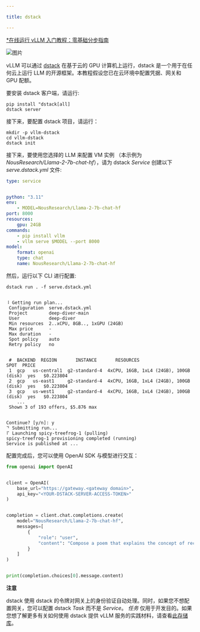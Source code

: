 ```yaml
---

title: dstack

---
```



[*在线运行 vLLM 入门教程：零基础分步指南](https://openbayes.com/console/public/tutorials/rXxb5fZFr29?utm_source=vLLM-CNdoc&utm_medium=vLLM-CNdoc-V1&utm_campaign=vLLM-CNdoc-V1-25ap)


![图片](/img/docs/v1-deployment/03-dstack_1.png)

vLLM 可以通过 [dstack](https://dstack.ai/) 在基于云的 GPU 计算机上运行，​​dstack 是一个用于在任何云上运行 LLM 的开源框架。本教程假设您已在云环境中配置凭据、网关和 GPU 配额。


要安装 dstack 客户端，请运行: 

```plain
pip install "dstack[all]
dstack server
```


接下来，要配置 dstack 项目，请运行：

```plain
mkdir -p vllm-dstack
cd vllm-dstack
dstack init
```


接下来，要使用您选择的 LLM 来配置 VM 实例 （本示例为 *NousResearch/Llama-2-7b-chat-hf*），请为 dstack *Service* 创建以下 *serve.dstack.yml* 文件: 

```yaml
type: service


python: "3.11"
env:
    - MODEL=NousResearch/Llama-2-7b-chat-hf
port: 8000
resources:
    gpu: 24GB
commands:
    - pip install vllm
    - vllm serve $MODEL --port 8000
model:
    format: openai
    type: chat
    name: NousResearch/Llama-2-7b-chat-hf
```


然后，运行以下 CLI 进行配置: 

```plain
dstack run . -f serve.dstack.yml


⠸ Getting run plan...
 Configuration  serve.dstack.yml             
 Project        deep-diver-main              
 User           deep-diver                   
 Min resources  2..xCPU, 8GB.., 1xGPU (24GB) 
 Max price      -                            
 Max duration   -                            
 Spot policy    auto                         
 Retry policy   no                           


 #  BACKEND  REGION       INSTANCE       RESOURCES                               SPOT  PRICE       
 1  gcp   us-central1  g2-standard-4  4xCPU, 16GB, 1xL4 (24GB), 100GB (disk)  yes   $0.223804   
 2  gcp   us-east1     g2-standard-4  4xCPU, 16GB, 1xL4 (24GB), 100GB (disk)  yes   $0.223804   
 3  gcp   us-west1     g2-standard-4  4xCPU, 16GB, 1xL4 (24GB), 100GB (disk)  yes   $0.223804   
    ...                                                                                            
 Shown 3 of 193 offers, $5.876 max


Continue? [y/n]: y
⠙ Submitting run...
⠏ Launching spicy-treefrog-1 (pulling)
spicy-treefrog-1 provisioning completed (running)
Service is published at ...
```


配置完成后，您可以使用 OpenAI SDK 与模型进行交互：

```python
from openai import OpenAI


client = OpenAI(
    base_url="https://gateway.<gateway domain>",
    api_key="<YOUR-DSTACK-SERVER-ACCESS-TOKEN>"
)


completion = client.chat.completions.create(
    model="NousResearch/Llama-2-7b-chat-hf",
    messages=[
        {
            "role": "user",
            "content": "Compose a poem that explains the concept of recursion in programming.",
        }
    ]
)


print(completion.choices[0].message.content)
```


**注意**

dstack 使用 dstack 的令牌对网关上的身份验证自动处理。同时，如果您不想配置网关，您可以配置 dstack *Task* 而不是 *Service*。 *任务* 仅用于开发目的。如果您想了解更多有关如何使用 dstack 提供 vLLM 服务的实践材料，请查看[此存储库](https://github.com/dstackai/dstack-examples/tree/main/deployment/vllm)。

